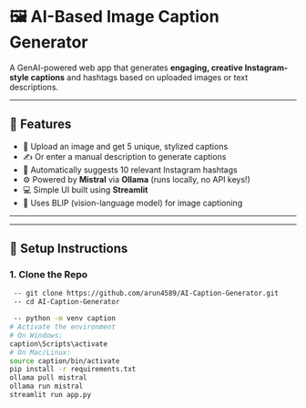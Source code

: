 # 🖼️ AI-Based Image Caption Generator

A GenAI-powered web app that generates **engaging, creative Instagram-style captions** and hashtags based on uploaded images or text descriptions.

---

## 🚀 Features

- 📸 Upload an image and get 5 unique, stylized captions
- ✍️ Or enter a manual description to generate captions
- 🎯 Automatically suggests 10 relevant Instagram hashtags
- ⚙️ Powered by **Mistral** via **Ollama** (runs locally, no API keys!)
- 💻 Simple UI built using **Streamlit**
- 🔎 Uses BLIP (vision-language model) for image captioning

---


---

## 🔧 Setup Instructions

### 1. Clone the Repo

```bash
 -- git clone https://github.com/arun4589/AI-Caption-Generator.git
 -- cd AI-Caption-Generator

 -- python -m venv caption
# Activate the environment
# On Windows:
caption\Scripts\activate
# On Mac/Linux:
source caption/bin/activate
pip install -r requirements.txt
ollama pull mistral
ollama run mistral
streamlit run app.py




